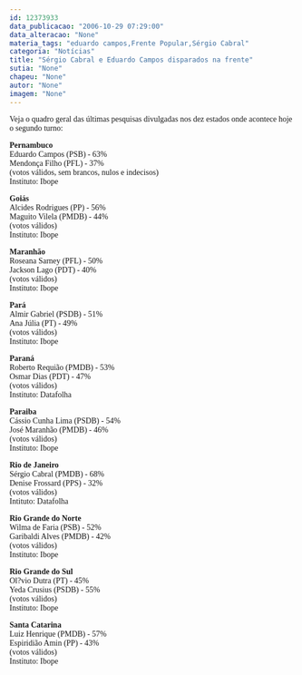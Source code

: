 ```yaml
---
id: 12373933
data_publicacao: "2006-10-29 07:29:00"
data_alteracao: "None"
materia_tags: "eduardo campos,Frente Popular,Sérgio Cabral"
categoria: "Notícias"
title: "Sérgio Cabral e Eduardo Campos disparados na frente"
sutia: "None"
chapeu: "None"
autor: "None"
imagem: "None"
---
```

<p><P><FONT face=Verdana>Veja o quadro geral das últimas pesquisas divulgadas nos dez estados onde acontece hoje o segundo turno:</FONT></P></p>
<p><P><FONT face=Verdana><STRONG>Pernambuco</STRONG><BR>Eduardo Campos (PSB) - 63% <BR>Mendonça Filho (PFL) - 37%<BR>(votos válidos, sem brancos, nulos e indecisos)<BR>Instituto: Ibope</FONT></P></p>
<p><P><FONT face=Verdana><STRONG>Goiás<BR></STRONG>Alcides Rodrigues (PP) - 56% <BR>Maguito Vilela (PMDB) - 44%<BR>(votos válidos)<BR>Instituto: Ibope</FONT></P></p>
<p><P><FONT face=Verdana><STRONG>Maranhão<BR></STRONG>Roseana Sarney (PFL) - 50% <BR>Jackson Lago (PDT) - 40%<BR>(votos válidos)<BR>Instituto: Ibope</FONT></P></p>
<p><P><FONT face=Verdana><STRONG>Pará<BR></STRONG>Almir Gabriel (PSDB) - 51% <BR>Ana Júlia (PT) - 49%<BR>(votos válidos) <BR>Instituto: Ibope</FONT></P></p>
<p><P><FONT face=Verdana><STRONG>Paraná<BR></STRONG>Roberto Requião (PMDB) - 53% <BR>Osmar Dias (PDT) - 47%<BR>(votos válidos)<BR>Instituto: Datafolha</FONT></P></p>
<p><P><FONT face=Verdana><STRONG>Paraiba<BR></STRONG>Cássio Cunha Lima (PSDB) - 54% <BR>José Maranhão (PMDB) - 46%<BR>(votos válidos)<BR>Instituto: Ibope</FONT></P></p>
<p><P><FONT face=Verdana><STRONG>Rio de Janeiro<BR></STRONG>Sérgio Cabral (PMDB) - 68%<BR>Denise Frossard (PPS) - 32%<BR>(votos válidos)<BR>Intituto: Datafolha</FONT></P></p>
<p><P><FONT face=Verdana><STRONG>Rio Grande do Norte<BR></STRONG>Wilma de Faria (PSB) - 52% <BR>Garibaldi Alves (PMDB) - 42%<BR>(votos válidos)<BR>Instituto: Ibope</FONT></P></p>
<p><P><FONT face=Verdana><STRONG>Rio Grande do Sul<BR></STRONG>Ol?vio Dutra (PT) - 45%<BR>Yeda Crusius (PSDB) - 55%<BR>(votos válidos)<BR>Instituto: Ibope</FONT></P></p>
<p><P><FONT face=Verdana><STRONG>Santa Catarina<BR></STRONG>Luiz Henrique (PMDB) - 57%<BR>Espiridião Amin (PP) - 43%<BR>(votos válidos)<BR>Instituto: Ibope </FONT></P> </p>
